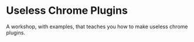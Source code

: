 # Useless Chrome Plugins
A workshop, with examples, that teaches you how to make useless chrome plugins.
